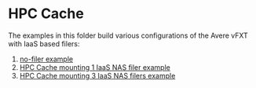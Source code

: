 # HPC Cache

The examples in this folder build various configurations of the Avere vFXT with IaaS based filers:

1. [no-filer example](examples/HPC%20Cache/no-filers)
2. [HPC Cache mounting 1 IaaS NAS filer example](examples/HPC%20Cache/1-filer)
3. [HPC Cache mounting 3 IaaS NAS filers example](examples/HPC%20Cache/3-filers)
